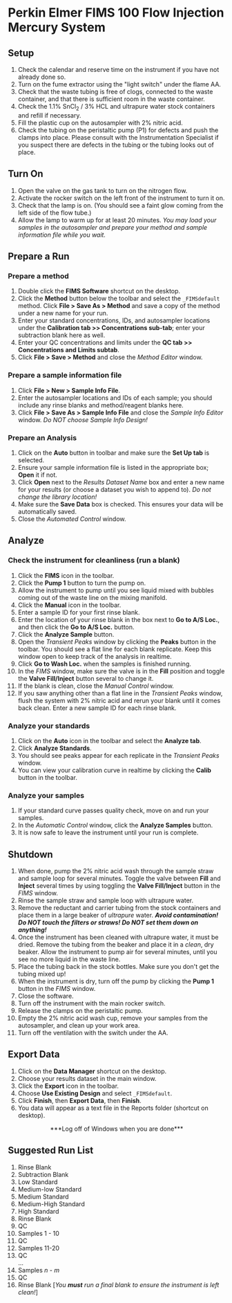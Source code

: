 # Perkin Elmer FIMS 100 Flow Injection Mercury System

## Setup

1. Check the calendar and reserve time on the instrument if you have not already done so.
1. Turn on the fume extractor using the "light switch" under the flame AA.
1. Check that the waste tubing is free of clogs, connected to the waste container, and that there is sufficient room in the waste container.
1. Check the 1.1% SnCl<sub>2</sub> / 3% HCL and ultrapure water stock containers and refill if necessary.
1. Fill the plastic cup on the autosampler with 2% nitric acid.
1. Check the tubing on the peristaltic pump (P1) for defects and push the clamps into place.  Please consult with the Instrumentation Specialist if you suspect there are defects in the tubing or the tubing looks out of place.

## Turn On

1. Open the valve on the gas tank to turn on the nitrogen flow.
1. Activate the rocker switch on the left front of the instrument to turn it on.
1. Check that the lamp is on. (You should see a faint glow coming from the left side of the flow tube.)
1. Allow the lamp to warm up for at least 20 minutes. *You may load your samples in the autosampler and prepare your method and sample information file while you wait.*

## Prepare a Run

### Prepare a method

1. Double click the **FIMS Software** shortcut on the desktop.
1. Click the **Method** button below the toolbar and select the `_FIMSdefault` method.  Click **File > Save As > Method** and save a copy of the method under a new name for your run.
1. Enter your standard concentrations, IDs, and autosampler locations under the **Calibration tab >> Concentrations sub-tab**; enter your subtraction blank here as well.
1.  Enter your QC concentrations and limits under the **QC tab >> Concentrations and Limits subtab**.
1. Click **File > Save > Method** and close the *Method Editor* window.

### Prepare a sample information file

1. Click **File > New > Sample Info File**.
1. Enter the autosampler locations and IDs of each sample; you should include any rinse blanks and method/reagent blanks here.
1. Click **File > Save As > Sample Info File** and close the *Sample Info Editor* window. *Do NOT choose Sample Info Design!*

### Prepare an Analysis

1. Click on the **Auto** button in toolbar and make sure the **Set Up tab** is selected.
1. Ensure your sample information file is listed in the appropriate box; **Open** it if not.
1. Click **Open** next to the *Results Dataset Name* box and enter a new name for your results (or choose a dataset you wish to append to).  *Do not change the library location!*
1. Make sure the **Save Data** box is checked.  This ensures your data will be automatically saved.
1. Close the *Automated Control* window.

## Analyze

### Check the instrument for cleanliness (run a blank)

1. Click the **FIMS** icon in the toolbar.
1. Click the **Pump 1** button to turn the pump on.
1. Allow the instrument to pump until you see liquid mixed with bubbles coming out of the waste line on the mixing manifold.
1. Click the **Manual** icon in the toolbar.
1. Enter a sample ID for your first rinse blank.
1. Enter the location of your rinse blank in the box next to **Go to A/S Loc.**, and then click the **Go to A/S Loc.** button.
1. Click the **Analyze Sample** button.
1. Open the *Transient Peaks* window by clicking the **Peaks** button in the toolbar.  You should see a flat line for each blank replicate.  Keep this window open to keep track of the analysis in realtime.
1. Click **Go to Wash Loc.** when the samples is finished running.
1. In the *FIMS* window, make sure the valve is in the **Fill** position and toggle the **Valve Fill/Inject** button several to change it.
1. If the blank is clean, close the *Manual Control* window.
1. If you saw anything other than a flat line in the *Transient Peaks* window, flush the system with 2% nitric acid and rerun your blank until it comes back clean.  Enter a new sample ID for each rinse blank.

### Analyze your standards

1. Click on the **Auto** icon in the toolbar and select the **Analyze tab**.
1. Click **Analyze Standards**.
1. You should see peaks appear for each replicate in the *Transient Peaks* window.
1. You can view your calibration curve in realtime by clicking the **Calib** button in the toolbar.

### Analyze your samples

1. If your standard curve passes quality check, move on and run your samples.
1. In the *Automatic Control* window, click the **Analyze Samples** button.
1. It is now safe to leave the instrument until your run is complete.

## Shutdown

1. When done, pump the 2% nitric acid wash through the sample straw and sample loop for several minutes. Toggle the valve between **Fill** and **Inject** several times by using toggling the **Valve Fill/Inject** button in the *FIMS* window.
1. Rinse the sample straw and sample loop with ultrapure water.
1. Remove the reductant and carrier tubing from the stock containers and place them in a large beaker of *ultrapure* water.  ***Avoid contamination! Do NOT touch the filters or straws! Do NOT set them down on anything!***
1. Once the instrument has been cleaned with ultrapure water, it must be dried.  Remove the tubing from the beaker and place it in a *clean*, dry beaker. Allow the instrument to pump air for several minutes, until you see no more liquid in the waste line.  
1. Place the tubing back in the stock bottles.  Make sure you don't get the tubing mixed up!
1. When the instrument is dry, turn off the pump by clicking the **Pump 1** button in the *FIMS* window.
1. Close the software.
1. Turn off the instrument with the main rocker switch.
1. Release the clamps on the peristaltic pump.
1. Empty the 2% nitric acid wash cup, remove your samples from the autosampler, and clean up your work area.
1. Turn off the ventilation with the switch under the AA.

## Export Data

1. Click on the **Data Manager** shortcut on the desktop.
1. Choose your results dataset in the main window.
1. Click the **Export** icon in the toolbar.
1. Choose **Use Existing Design** and select `_FIMSdefault`.
1. Click **Finish**, then **Export Data**, then **Finish**.
1. You data will appear as a text file in the Reports folder (shortcut on desktop).

<center>
***Log off of Windows when you are done***
</center>


## Suggested Run List

1. Rinse Blank
1. Subtraction Blank
1. Low Standard
1. Medium-low Standard
1. Medium Standard
1. Medium-High Standard
1. High Standard
1. Rinse Blank
1. QC
1. Samples 1 - 10
1. QC
1. Samples 11-20
1. QC  
     ...
1. Samples *n* - *m*
1. QC
1. Rinse Blank [*You **must** run a final blank to ensure the instrument is left clean!*]
